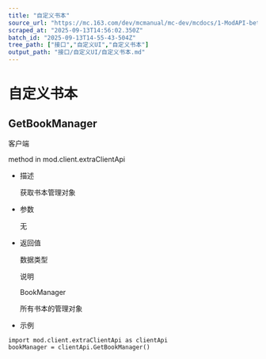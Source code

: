 ```yaml
---
title: "自定义书本"
source_url: "https://mc.163.com/dev/mcmanual/mc-dev/mcdocs/1-ModAPI-beta/%E6%8E%A5%E5%8F%A3/%E8%87%AA%E5%AE%9A%E4%B9%89UI/%E8%87%AA%E5%AE%9A%E4%B9%89%E4%B9%A6%E6%9C%AC.html"
scraped_at: "2025-09-13T14:56:02.350Z"
batch_id: "2025-09-13T14-55-43-504Z"
tree_path: ["接口","自定义UI","自定义书本"]
output_path: "接口/自定义UI/自定义书本.md"
---
```


#  自定义书本

##  GetBookManager

客户端

method in mod.client.extraClientApi

*   描述
    
    获取书本管理对象
    
*   参数
    
    无
    
*   返回值
    
    数据类型
    
    说明
    
    BookManager
    
    所有书本的管理对象
    
*   示例
    

```
import mod.client.extraClientApi as clientApi
bookManager = clientApi.GetBookManager()

```